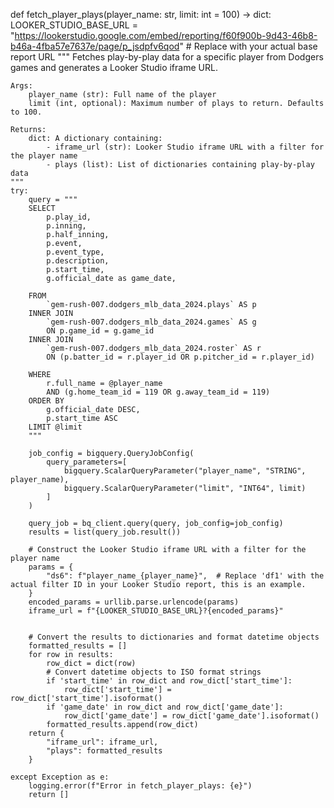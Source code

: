 def fetch_player_plays(player_name: str, limit: int = 100) -> dict:
    LOOKER_STUDIO_BASE_URL = "https://lookerstudio.google.com/embed/reporting/f60f900b-9d43-46b8-b46a-4fba57e7637e/page/p_jsdpfv6qod"  # Replace with your actual base report URL
    """
    Fetches play-by-play data for a specific player from Dodgers games and generates a Looker Studio iframe URL.

    Args:
        player_name (str): Full name of the player
        limit (int, optional): Maximum number of plays to return. Defaults to 100.

    Returns:
        dict: A dictionary containing:
            - iframe_url (str): Looker Studio iframe URL with a filter for the player name
            - plays (list): List of dictionaries containing play-by-play data
    """
    try:
        query = """
        SELECT
            p.play_id,
            p.inning,
            p.half_inning,
            p.event,
            p.event_type,
            p.description,
            p.start_time,
            g.official_date as game_date,
         
        FROM
            `gem-rush-007.dodgers_mlb_data_2024.plays` AS p
        INNER JOIN 
            `gem-rush-007.dodgers_mlb_data_2024.games` AS g 
            ON p.game_id = g.game_id
        INNER JOIN
            `gem-rush-007.dodgers_mlb_data_2024.roster` AS r
            ON (p.batter_id = r.player_id OR p.pitcher_id = r.player_id)
        
        WHERE
            r.full_name = @player_name
            AND (g.home_team_id = 119 OR g.away_team_id = 119)
        ORDER BY 
            g.official_date DESC,
            p.start_time ASC
        LIMIT @limit
        """

        job_config = bigquery.QueryJobConfig(
            query_parameters=[
                bigquery.ScalarQueryParameter("player_name", "STRING", player_name),
                bigquery.ScalarQueryParameter("limit", "INT64", limit)
            ]
        )
        
        query_job = bq_client.query(query, job_config=job_config)
        results = list(query_job.result())

        # Construct the Looker Studio iframe URL with a filter for the player name
        params = {
            "ds6": f"player_name_{player_name}",  # Replace 'df1' with the actual filter ID in your Looker Studio report, this is an example.
        }
        encoded_params = urllib.parse.urlencode(params)
        iframe_url = f"{LOOKER_STUDIO_BASE_URL}?{encoded_params}"
        

        # Convert the results to dictionaries and format datetime objects
        formatted_results = []
        for row in results:
            row_dict = dict(row)
            # Convert datetime objects to ISO format strings
            if 'start_time' in row_dict and row_dict['start_time']:
                row_dict['start_time'] = row_dict['start_time'].isoformat()
            if 'game_date' in row_dict and row_dict['game_date']:
                row_dict['game_date'] = row_dict['game_date'].isoformat()
            formatted_results.append(row_dict)
        return {
            "iframe_url": iframe_url,
            "plays": formatted_results
        }

    except Exception as e:
        logging.error(f"Error in fetch_player_plays: {e}")
        return []
